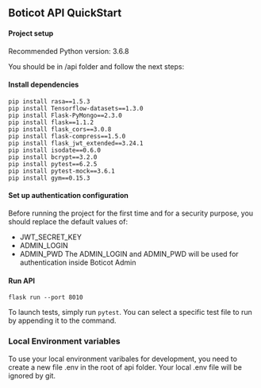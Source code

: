 ## Boticot API QuickStart

#### Project setup

Recommended Python version: 3.6.8

You should be in /api folder and follow the next steps:

#### Install dependencies
```
pip install rasa==1.5.3
pip install Tensorflow-datasets==1.3.0
pip install Flask-PyMongo==2.3.0
pip install flask==1.1.2
pip install flask_cors==3.0.8
pip install flask-compress==1.5.0
pip install flask_jwt_extended==3.24.1
pip install isodate==0.6.0
pip install bcrypt==3.2.0
pip install pytest==6.2.5
pip install pytest-mock==3.6.1
pip install gym==0.15.3
```

#### Set up authentication configuration
Before running the project for the first time and for a security purpose, you should replace the default values of:
* JWT_SECRET_KEY
* ADMIN_LOGIN
* ADMIN_PWD
The ADMIN_LOGIN and ADMIN_PWD will be used for authentication inside Boticot Admin

#### Run API
```
flask run --port 8010
```
To launch tests, simply run ``pytest``. You can select a specific test file to run by appending it to the command.

### Local Environment variables
To use your local environment varibales for development, you need to create a new file .env in the root of api folder.
Your local .env file will be ignored by git.